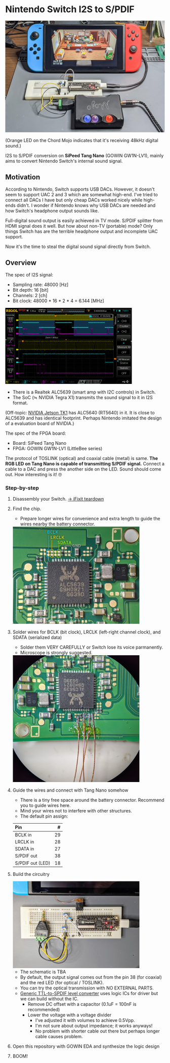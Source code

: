 # Nintendo Switch I2S to S/PDIF

<img alt="Overview" src="/img/overview.jpg">

(Orange LED on the Chord Mojo indicates that it's receiving 48kHz digital sound.)

I2S to S/PDIF conversion on **SiPeed Tang Nano** (GOWIN GW1N-LV1), mainly aims to convert Nintendo Switch's internal sound signal.


## Motivation

According to Nintendo, Switch supports USB DACs. However, it doesn't seem to support UAC 2 and 3 which are somewhat high-end. I've tried to connect all DACs I have but only cheap DACs worked nicely while high-ends didn't. I wonder if Nintendo knows why USB DACs are needed and how Switch's headphone output sounds like.

Full-digital sound output is easily achieved in TV mode. S/PDIF splitter from HDMI signal does it well. But how about non-TV (portable) mode? Only things Switch has are the terrible headphone output and incomplete UAC support.

Now it's the time to steal the digital sound signal directly from Switch.


## Overview

The spec of I2S signal:

 - Sampling rate: 48000 [Hz]
 - Bit depth: 16 [bit]
 - Channels: 2 [ch]
 - Bit clock: 48000 * 16 * 2 * 4 = 6.144 [MHz]

<img alt="Oscilloscope visualized the I2S signal" src="/img/osc.png" width="400px">

 - There is a Realtek ALC5639 (smart amp with I2C controls) in Switch.
 - The SoC (≒ NVIDIA Tegra X1) transmits the sound signal to it in I2S format.

(Off-topic: [NVIDIA Jetson TK1](https://github.com/torvalds/linux/blob/d4db4e553249eda9016fab2e363c26e52c47926f/arch/arm/boot/dts/tegra124-jetson-tk1.dts) has ALC5640 (RT5640) in it. It is close to ALC5639 and has identical footprint. Perhaps Nintendo imitated the design of a evaluation board of NVIDIA.)

The spec of the FPGA board:

 - Board: SiPeed Tang Nano
 - FPGA: GOWIN GW1N-LV1 (LittleBee series)

The protocol of TOSLINK (optical) and coaxial cable (metal) is same. **The RGB LED on Tang Nano is capable of transmitting S/PDIF signal.** Connect a cable to a DAC and press the another side on the LED. Sound should come out. How interesting is it! :nerd_face:


### Step-by-step

1. Disassembly your Switch. [-> iFixit teardown](https://www.ifixit.com/Teardown/Nintendo+Switch+Teardown/78263)

1. Find the chip.

    - Prepare longer wires for convenience and extra length to guide the wires nearby the battery connector.

    <img alt="ALC5639" src="/img/alc5639.jpg" width="400px">

1. Solder wires for BCLK (bit clock), LRCLK (left-right channel clock), and SDATA (serialized data)

    - Solder them VERY CAREFULLY or Switch lose its voice parmanently.
    - Microscope is strongly suggested.

    <img alt="ALC5639 with soldered wires" src="/img/soldered.jpg" width="400px">

1. Guide the wires and connect with Tang Nano somehow

    - There is a tiny free space around the battery connector. Recommend you to guide wires here.
    - Mind your wires not to interfere with other structures.
    - The default pin assign:

    |Pin             | #|
    |:---------------|-:|
    |BCLK in         |29|
    |LRCLK in        |28|
    |SDATA in        |27|
    |S/PDIF out      |38|
    |S/PDIF out (LED)|18|

1. Build the circuitry

    <img alt="Breadboard" src="/img/breadboard.jpg" width="400px">

    - The schematic is TBA
    - By default, the output signal comes out from the pin 38 (for coaxial) and the red LED (for optical / TOSLINK).
    - You can try the optical transmission with NO EXTERNAL PARTS.
    - [Generic TTL-to-SPDIF level converter](https://sound-au.com/project85.htm) uses logic ICs for driver but we can build without the IC.
       - Remove DC offset with a capacitor (0.1uF = 100nF is recommended)
       - Lower the voltage with a voltage divider
           - I've adjusted it with volumes to achieve 0.5Vpp.
           - I'm not sure about output impedance; it works anyways!
           - No problem with shorter cable out there but perhaps longer cable causes problem.

1. Open this repository with GOWIN EDA and synthesize the logic design

1. BOOM!


